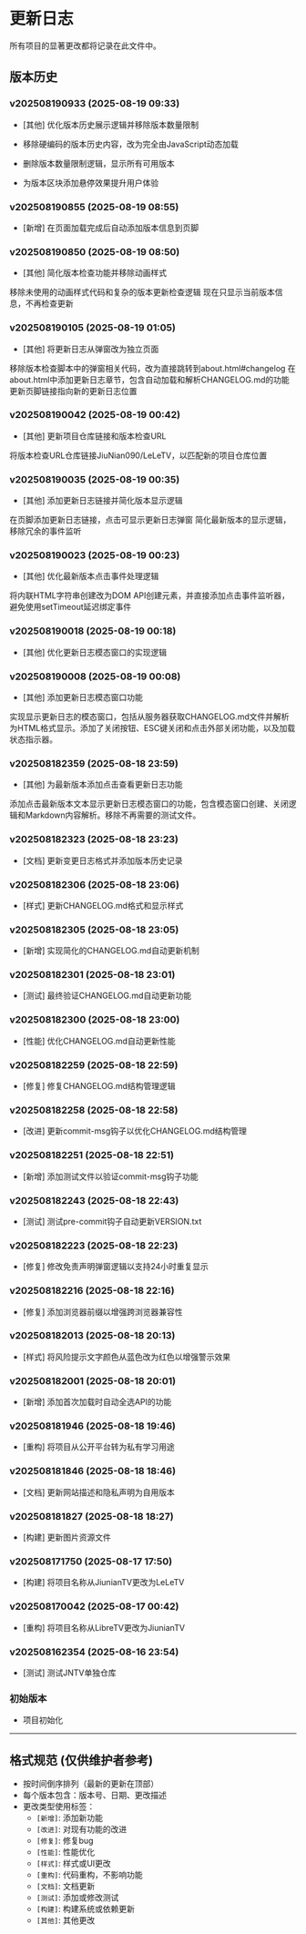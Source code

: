 # 更新日志

所有项目的显著更改都将记录在此文件中。
## 版本历史

### v202508190933 (2025-08-19 09:33)
- [其他] 优化版本历史展示逻辑并移除版本数量限制

- 移除硬编码的版本历史内容，改为完全由JavaScript动态加载
- 删除版本数量限制逻辑，显示所有可用版本
- 为版本区块添加悬停效果提升用户体验


### v202508190855 (2025-08-19 08:55)
- [新增] 在页面加载完成后自动添加版本信息到页脚


### v202508190850 (2025-08-19 08:50)
- [其他] 简化版本检查功能并移除动画样式

移除未使用的动画样式代码和复杂的版本更新检查逻辑
现在只显示当前版本信息，不再检查更新


### v202508190105 (2025-08-19 01:05)
- [其他] 将更新日志从弹窗改为独立页面

移除版本检查脚本中的弹窗相关代码，改为直接跳转到about.html#changelog
在about.html中添加更新日志章节，包含自动加载和解析CHANGELOG.md的功能
更新页脚链接指向新的更新日志位置


### v202508190042 (2025-08-19 00:42)
- [其他] 更新项目仓库链接和版本检查URL

将版本检查URL仓库链接JiuNian090/LeLeTV，以匹配新的项目仓库位置


### v202508190035 (2025-08-19 00:35)
- [其他] 添加更新日志链接并简化版本显示逻辑

在页脚添加更新日志链接，点击可显示更新日志弹窗
简化最新版本的显示逻辑，移除冗余的事件监听


### v202508190023 (2025-08-19 00:23)
- [其他] 优化最新版本点击事件处理逻辑

将内联HTML字符串创建改为DOM API创建元素，并直接添加点击事件监听器，避免使用setTimeout延迟绑定事件


### v202508190018 (2025-08-19 00:18)
- [其他] 优化更新日志模态窗口的实现逻辑


### v202508190008 (2025-08-19 00:08)
- [其他] 添加更新日志模态窗口功能

实现显示更新日志的模态窗口，包括从服务器获取CHANGELOG.md文件并解析为HTML格式显示。添加了关闭按钮、ESC键关闭和点击外部关闭功能，以及加载状态指示器。


### v202508182359 (2025-08-18 23:59)
- [其他] 为最新版本添加点击查看更新日志功能

添加点击最新版本文本显示更新日志模态窗口的功能，包含模态窗口创建、关闭逻辑和Markdown内容解析。移除不再需要的测试文件。


### v202508182323 (2025-08-18 23:23)
- [文档] 更新变更日志格式并添加版本历史记录

### v202508182306 (2025-08-18 23:06)
- [样式] 更新CHANGELOG.md格式和显示样式

### v202508182305 (2025-08-18 23:05)
- [新增] 实现简化的CHANGELOG.md自动更新机制

### v202508182301 (2025-08-18 23:01)
- [测试] 最终验证CHANGELOG.md自动更新功能

### v202508182300 (2025-08-18 23:00)
- [性能] 优化CHANGELOG.md自动更新性能

### v202508182259 (2025-08-18 22:59)
- [修复] 修复CHANGELOG.md结构管理逻辑

### v202508182258 (2025-08-18 22:58)
- [改进] 更新commit-msg钩子以优化CHANGELOG.md结构管理

### v202508182251 (2025-08-18 22:51)
- [新增] 添加测试文件以验证commit-msg钩子功能

### v202508182243 (2025-08-18 22:43)
- [测试] 测试pre-commit钩子自动更新VERSION.txt

### v202508182223 (2025-08-18 22:23)
- [修复] 修改免责声明弹窗逻辑以支持24小时重复显示

### v202508182216 (2025-08-18 22:16)
- [修复] 添加浏览器前缀以增强跨浏览器兼容性

### v202508182013 (2025-08-18 20:13)
- [样式] 将风险提示文字颜色从蓝色改为红色以增强警示效果

### v202508182001 (2025-08-18 20:01)
- [新增] 添加首次加载时自动全选API的功能

### v202508181946 (2025-08-18 19:46)
- [重构] 将项目从公开平台转为私有学习用途

### v202508181846 (2025-08-18 18:46)
- [文档] 更新网站描述和隐私声明为自用版本

### v202508181827 (2025-08-18 18:27)
- [构建] 更新图片资源文件

### v202508171750 (2025-08-17 17:50)
- [构建] 将项目名称从JiunianTV更改为LeLeTV

### v202508170042 (2025-08-17 00:42)
- [重构] 将项目名称从LibreTV更改为JiunianTV

### v202508162354 (2025-08-16 23:54)
- [测试] 测试JNTV单独仓库

### 初始版本
- 项目初始化

---

## 格式规范 (仅供维护者参考)
- 按时间倒序排列（最新的更新在顶部）
- 每个版本包含：版本号、日期、更改描述
- 更改类型使用标签：
  - `[新增]`: 添加新功能
  - `[改进]`: 对现有功能的改进
  - `[修复]`: 修复bug
  - `[性能]`: 性能优化
  - `[样式]`: 样式或UI更改
  - `[重构]`: 代码重构，不影响功能
  - `[文档]`: 文档更新
  - `[测试]`: 添加或修改测试
  - `[构建]`: 构建系统或依赖更新
  - `[其他]`: 其他更改
